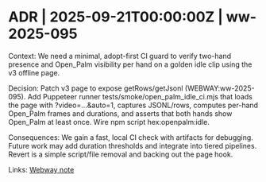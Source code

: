 # ADR | 2025-09-21T00:00:00Z | ww-2025-095

Context: We need a minimal, adopt-first CI guard to verify two-hand presence and Open_Palm visibility per hand on a golden idle clip using the v3 offline page.

Decision: Patch v3 page to expose getRows/getJsonl (WEBWAY:ww-2025-095). Add Puppeteer runner tests/smoke/open_palm_idle_ci.mjs that loads the page with ?video=...&auto=1, captures JSONL/rows, computes per-hand Open_Palm frames and durations, and asserts that both hands show Open_Palm at least once. Wire npm script hex:openpalm:idle.

Consequences: We gain a fast, local CI check with artifacts for debugging. Future work may add duration thresholds and integrate into tiered pipelines. Revert is a simple script/file removal and backing out the page hook.

Links: [Webway note](../../../../scaffolds/webway_ww-2025-095_open_palm_ci_guard.md)
